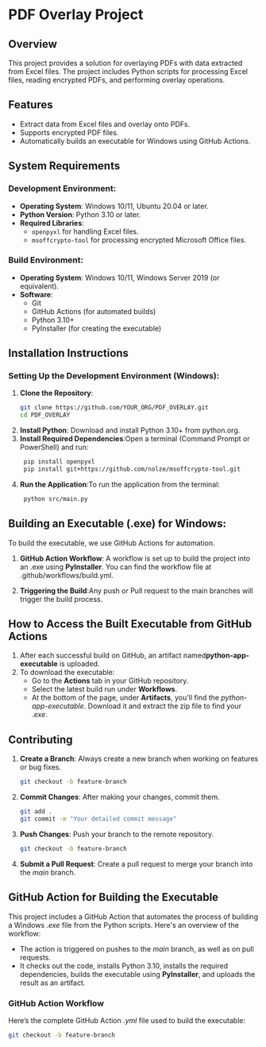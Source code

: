 # PDF Overlay Project

## Overview
This project provides a solution for overlaying PDFs with data extracted from Excel files. The project includes Python scripts for processing Excel files, reading encrypted PDFs, and performing overlay operations.

## Features
- Extract data from Excel files and overlay onto PDFs.
- Supports encrypted PDF files.
- Automatically builds an executable for Windows using GitHub Actions.

## System Requirements

### Development Environment:
- **Operating System**: Windows 10/11, Ubuntu 20.04 or later.
- **Python Version**: Python 3.10 or later.
- **Required Libraries**:
  - `openpyxl` for handling Excel files.
  - `msoffcrypto-tool` for processing encrypted Microsoft Office files.

### Build Environment:
- **Operating System**: Windows 10/11, Windows Server 2019 (or equivalent).
- **Software**:
  - Git
  - GitHub Actions (for automated builds)
  - Python 3.10+
  - PyInstaller (for creating the executable)

## Installation Instructions

### Setting Up the Development Environment (Windows):

1. **Clone the Repository**:
   ```bash
   git clone https://github.com/YOUR_ORG/PDF_OVERLAY.git
   cd PDF_OVERLAY

2. **Install Python**: Download and install Python 3.10+ from python.org.
3. **Install Required Dependencies**:Open a terminal (Command Prompt or PowerShell) and run:
   ```bash
    pip install openpyxl
    pip install git+https://github.com/nolze/msoffcrypto-tool.git

4. **Run the Application**:To run the application from the terminal:
   ```bash
    python src/main.py

## Building an Executable (.exe) for Windows:
To build the executable, we use GitHub Actions for automation.
1. **GitHub Action Workflow**: A workflow is set up to build the project into an .exe using **PyInstaller**. You can find the workflow file at .github/workflows/build.yml.

2. **Triggering the Build**:Any push or Pull request to the main branches will trigger the build process.

## How to Access the Built Executable from GitHub Actions   
1. After each successful build on GitHub, an artifact named**python-app-executable** is uploaded.
2. To download the executable:
   - Go to the **Actions** tab in your GitHub repository.
   - Select the latest build run under **Workflows**.
   - At the bottom of the page, under **Artifacts**, you'll find the *python-app-executable*. Download it        and extract the zip file to find your *.exe*.

## Contributing
1. **Create a Branch**: Always create a new branch when working on features or bug fixes.
   ```bash
   git checkout -b feature-branch

2. **Commit Changes**: After making your changes, commit them.
   ```bash
   git add .
   git commit -m "Your detailed commit message"

3. **Push Changes**: Push your branch to the remote repository.
   ```bash
   git checkout -b feature-branch

4. **Submit a Pull Request**: Create a pull request to merge your branch into the *main* branch.

## GitHub Action for Building the Executable
This project includes a GitHub Action that automates the process of building a Windows *.exe* file from the Python scripts. Here's an overview of the workflow:

  - The action is triggered on pushes to the *main* branch, as well as on pull requests.
  - It checks out the code, installs Python 3.10, installs the required dependencies, builds the executable     using **PyInstaller**, and uploads the result as an artifact.

### GitHub Action Workflow   
Here’s the complete GitHub Action *.yml* file used to build the executable:
   ```bash
   git checkout -b feature-branch
